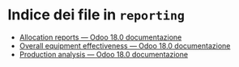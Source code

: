 # Indice dei file in `reporting`

- [Allocation reports — Odoo 18.0 documentazione](./allocation.md)
- [Overall equipment effectiveness — Odoo 18.0 documentazione](./oee.md)
- [Production analysis — Odoo 18.0 documentazione](./production_analysis.md)

